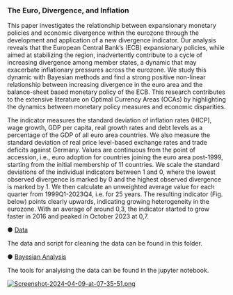 ### The Euro, Divergence, and Inflation

This paper investigates the relationship between expansionary monetary policies and economic divergence within the eurozone through the development and application of a new divergence indicator. Our analysis reveals that the European Central Bank’s (ECB) expansionary policies, while aimed at stabilizing the region, inadvertently contribute to a cycle of increasing divergence among member states, a dynamic that may exacerbate inflationary pressures across the eurozone. We study this dynamic with Bayesian methods and find a strong positive non-linear relationship between increasing divergence in the euro area and the balance-sheet based monetary policy of the ECB. This research contributes to the extensive literature on Optimal Currency Areas (OCAs) by highlighting the dynamics between monetary policy measures and economic disparities.

The indicator measures the standard deviation of inflation rates (HICP), wage growth, GDP per capita, real growth rates and debt levels as a percentage of the GDP of all euro area countries. We also measure the standard deviation of real price level-based exchange rates and trade deficits against Germany. Values are continuous from the point of accession, i.e., euro adoption for countries joining the euro area post-1999, starting from the initial membership of 11 countries. We scale the standard deviations of the individual indicators between 1 and 0, where the lowest observed divergence is marked by 0 and the highest observed divergence is marked by 1. We then calculate an unweighted average value for each quarter from 1999Q1-2023Q4, i.e. for 25 years. The resulting indicator (Fig. below) points clearly upwards, indicating growing heterogeneity in the eurozone. With an average of around 0,3, the indicator started to grow faster in 2016 and peaked in October 2023 at 0,7.

● [Data](https://github.com/Moritz-Pfeifer/Divergence-Indicator/tree/main/Data) 

The data and script for cleaning the data can be found in this folder.

● [Bayesian Analysis](https://github.com/Moritz-Pfeifer/Divergence-Indicator/blob/main/Divergenz.ipynb)

The tools for analyising the data can be found in the jupyter notebook. 

[![Screenshot-2024-04-09-at-07-35-51.png](https://i.postimg.cc/7620JByN/Screenshot-2024-04-09-at-07-35-51.png)](https://postimg.cc/tZ9YLNJ1)
